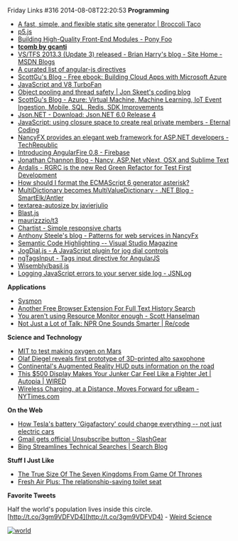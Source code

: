 Friday Links #316
2014-08-08T22:20:53
**Programming**

  * [A fast, simple, and flexible static site generator | Broccoli Taco](http://broccoli-taco.com/)
  * [p5.js](http://p5js.org/)
  * [Building High-Quality Front-End Modules - Pony Foo](http://blog.ponyfoo.com/2014/08/05/building-high-quality-front-end-modules)
  * [**tcomb by gcanti**](http://gcanti.github.io/tcomb/)
  * [VS/TFS 2013.3 (Update 3) released - Brian Harry's blog - Site Home - MSDN Blogs](http://blogs.msdn.com/b/bharry/archive/2014/08/04/vs-tfs-2013-3-update-3-released.aspx)
  * [A curated list of angular-js directives](http://angular-js.in/)
  * [ScottGu's Blog - Free ebook: Building Cloud Apps with Microsoft Azure](http://weblogs.asp.net/scottgu/free-ebook-building-cloud-apps-with-microsoft-azure)
  * [JavaScript and V8 TurboFan](http://ariya.ofilabs.com/2014/08/javascript-and-v8-turbofan.html)
  * [Object pooling and thread safety | Jon Skeet's coding blog](http://codeblog.jonskeet.uk/2014/08/01/object-pooling-and-thread-safety/)
  * [ScottGu's Blog - Azure: Virtual Machine, Machine Learning, IoT Event Ingestion, Mobile, SQL, Redis, SDK Improvements](https://weblogs.asp.net/scottgu/azure-virtual-machine-machine-learning-iot-event-ingestion-mobile-sql-redis-sdk-improvements)
  * [Json.NET - Download: Json.NET 6.0 Release 4](http://json.codeplex.com/releases/view/126052)
  * [JavaScript: using closure space to create real private members - Eternal Coding](http://blogs.msdn.com/b/eternalcoding/archive/2014/08/05/javascript-using-closure-space-to-create-real-private-members.aspx)
  * [NancyFX provides an elegant web framework for ASP.NET developers - TechRepublic](http://www.techrepublic.com/article/nancyfx-provides-an-elegant-web-framework-for-asp-net-developers/)
  * [Introducing AngularFire 0.8 - Firebase](https://www.firebase.com/blog/2014-07-30-introducing-angularfire-08.html?utm_source=ng-newsletter&utm_campaign=90b7a4a560-AngularJS_Newsletter_8_5_148_3_2014&utm_medium=email&utm_term=0_fa61364f13-90b7a4a560-88880093)
  * [Jonathan Channon Blog - Nancy, ASP.Net vNext, OSX and Sublime Text](http://blog.jonathanchannon.com/2014/08/05/nancy-aspnetvnext-osx-sublime-text/)
  * [Ardalis - RGRC is the new Red Green Refactor for Test First Development](http://ardalis.com/rgrc-is-the-new-red-green-refactor-for-test-first-development)
  * [How should I format the ECMAScript 6 generator asterisk?](http://www.2ality.com/2014/08/formatting-generator-asterisk.html?utm_source=feedburner&utm_medium=feed&utm_campaign=Feed%3A+2ality+%282ality+%E2%80%93+technology%2C+life%29)
  * [MultiDictionary becomes MultiValueDictionary - .NET Blog - ](http://blogs.msdn.com/b/dotnet/archive/2014/08/05/multidictionary-becomes-multivaluedictionary.aspx)[SmartElk/Antler](https://github.com/SmartElk/Antler)
  * [textarea-autosize by javierjulio](http://javierjulio.github.io/textarea-autosize/?utm_source=html5weekly&utm_medium=email)
  * [Blast.js](http://julian.com/research/blast/)
  * [maurizzzio/t3](https://github.com/maurizzzio/T3)
  * [Chartist - Simple responsive charts](http://gionkunz.github.io/chartist-js/)
  * [Anthony Steele's blog - Patterns for web services in NancyFx](http://anthonysteele.co.uk/patterns-of-web-apis-in-nancy)
  * [Semantic Code Highlighting -- Visual Studio Magazine](http://visualstudiomagazine.com/articles/2014/08/01/semantic-code-highlighting.aspx)
  * [JogDial.js - A JavaScript plugin for jog dial controls](http://www.ohsean.net/plugins/jogdial/?utm_source=javascriptweekly&utm_medium=email)
  * [ngTagsInput - Tags input directive for AngularJS](http://mbenford.github.io/ngTagsInput/?utm_source=javascriptweekly&utm_medium=email)
  * [Wisembly/basil.js](https://github.com/Wisembly/basil.js?utm_source=javascriptweekly&utm_medium=email)
  * [Logging JavaScript errors to your server side log - JSNLog](http://jsnlog.com/)

**Applications**

  * [Sysmon](http://technet.microsoft.com/en-us/sysinternals/dn798348)
  * [Another Free Browser Extension For Full Text History Search](http://www.techsupportalert.com/cdn/another-free-browser-extension-full-text-history-search.htm?utm_source=feedburner&utm_medium=feed&utm_campaign=Feed%3A+gizmosbest+%28Gizmo%27s+Best-ever+Freeware%29)
  * [You aren't using Resource Monitor enough - Scott Hanselman](http://www.hanselman.com/blog/YouArentUsingResourceMonitorEnough.aspx)
  * [Not Just a Lot of Talk: NPR One Sounds Smarter | Re/code](http://recode.net/2014/08/06/not-just-a-lot-of-talk-npr-one/)

**Science and Technology**

  * [MIT to test making oxygen on Mars](http://www.gizmag.com/mit-moxie/33206/)
  * [Olaf Diegel reveals first prototype of 3D-printed alto saxophone](http://www.gizmag.com/odd-olaf-diegel-3d-printed-saxophone/33217/)
  * [Continental's Augmented Reality HUD puts information on the road](http://www.gizmag.com/augmented-reality-hud-improves-driver-information/33223/)
  * [This $500 Display Makes Your Junker Car Feel Like a Fighter Jet | Autopia | WIRED](http://www.wired.com/2014/08/navdy-hud/)
  * [Wireless Charging, at a Distance, Moves Forward for uBeam - NYTimes.com](http://bits.blogs.nytimes.com/2014/08/06/ubeam-technology-will-enable-people-to-charge-devices-through-the-air/?_php=true&_type=blogs&_r=0)

**On the Web**

  * [How Tesla's battery 'Gigafactory' could change everything -- not just electric cars](http://venturebeat.com/2014/08/01/how-teslas-battery-gigafactory-could-change-everything-not-just-electric-cars/)
  * [Gmail gets official Unsubscribe button - SlashGear](http://www.slashgear.com/gmail-gets-official-unsubscribe-button-06340040/)
  * [Bing Streamlines Technical Searches | Search Blog](http://blogs.bing.com/search/2014/08/07/technical-searches-have-been-turbo-charged/)

**Stuff I Just Like**

  * [The True Size Of The Seven Kingdoms From Game Of Thrones](http://www.makeuseof.com/tag/true-size-seven-kingdoms-game-thrones/)
  * [Fresh Air Plus: The relationship-saving toilet seat](http://www.gizmag.com/fresh-air-plus-toilet-seat-fan/33268/)

**Favorite Tweets**

Half the world's population lives inside this circle. [http://t.co/3gm9VDFVD4](http://t.co/3gm9VDFVD4) - [Weird Science](https://twitter.com/weird_sci/status/490972295372890112)

[![world](http://az667460.vo.msecnd.net/cdn/images/blog/Windows-Live-Writer/Friday-Links-316_FF37/world_thumb.jpg)](http://az667460.vo.msecnd.net/cdn/images/blog/Windows-Live-Writer/Friday-Links-316_FF37/world_2.jpg)
